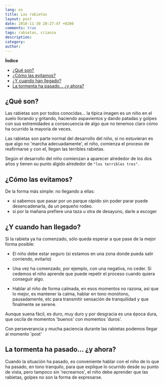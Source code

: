 ```yaml
---
lang: es
title: Las rabietas
layout: post
date: 2018-11-30 20:27:47 +0200
comments: true
tags: rabietas, crianza
description:
category:
author:
---
```


**Índice**
<!-- TOC depthFrom:1 insertAnchor:true orderedList:true -->

- [¿Qué son?](#%C2%BFqu%C3%A9-son)
- [¿Cómo las evitamos?](#%C2%BFc%C3%B3mo-las-evitamos)
- [¿Y cuando han llegado?](#%C2%BFy-cuando-han-llegado)
- [La tormenta ha pasado... ¿y ahora?](#la-tormenta-ha-pasado-%C2%BFy-ahora)

<!-- /TOC -->

<a id="markdown-¿qué-son" name="¿qué-son"></a>
## ¿Qué son?

Las rabietas son por todos conocidas... la típica imagen es un niño en el suelo llorando y gritando, haciendo aspavientos y dando patadas y golpes con sus extremidades a consecuencia de algo que no tenemos claro cómo ha ocurrido la mayoría de veces.

Las rabietas son parte normal del desarrollo del niño, si no estuvieran es que algo no 'marcha adecuadamente', el niño, comienza el proceso de reafirmarse y con el, llegan las terribles rabietas.

Según el desarrollo del niño comienzan a aparecer alrededor de los dos años y tienen su punto álgido alrededor de `"los terribles tres"`.

<a id="markdown-¿cómo-las-evitamos" name="¿cómo-las-evitamos"></a>
## ¿Cómo las evitamos?

De la forma más simple: no llegando a ellas:

- si sabemos que pasar por un parque rápido sin poder parar puede desencadenarla, da un pequeño rodeo.
- si por la mañana prefiere una taza u otra de desayuno, darle a escoger


<a id="markdown-¿y-cuando-han-llegado" name="¿y-cuando-han-llegado"></a>
## ¿Y cuando han llegado?

Si la rabieta ya ha comenzado, sólo queda esperar a que pase de la mejor forma posible:

- El niño debe estar seguro (si estamos en una zona donde pueda salir corriendo, evitarlo)

- Una vez ha comenzado, por ejemplo, con una negativa, no ceder. Si cedemos el niño aprende que puede repetir el proceso cuando quiera conseguir algo.

- Hablar al niño de forma calmada, en esos momentos no razona, así que lo mejor, es mantener la calma, hablar en tono monótono, pausadamente, etc para transmitir sensación de tranquilidad y que finalmente se serene.

Aunque suena fácil, es duro, muy duro y por desgracia es una época dura, que oscila de momentos 'buenos' con momentos 'duros'.

Con perseverancia y mucha paciencia durante las rabietas podemos llegar al momento 'post'

<a id="markdown-la-tormenta-ha-pasado-¿y-ahora" name="la-tormenta-ha-pasado-¿y-ahora"></a>
## La tormenta ha pasado... ¿y ahora?

Cuando la situación ha pasado, es conveniente hablar con el niño de lo que ha pasado, en tono tranquilo, para que explique lo ocurrido desde su punto de vista, pero tampoco sin 'recrearnos', el niño debe aprender que las rabietas, golpes no son la forma de expresarse.

